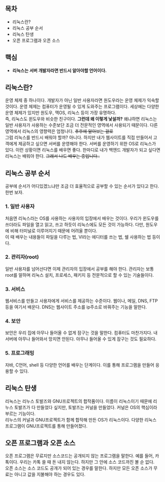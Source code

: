 ## 목차 
- 리눅스란?
- 리눅스 공부 순서
- 리눅스 탄생
- 오픈 프로그램과 오픈 소스

## 핵심
- **리눅스는 서버 개발자라면 반드시 알아야할 언어이다.**

## 리눅스란? 
운영 체제 중 하나이다. 개발자가 아닌 일반 사용자라면 원도우라는 운영 체제가 익숙할 것이다. 운영 체제는 컴퓨터가 운영될 수 있게 도와주는 프로그램이다. 세상에는 다양한 운영 체제가 있지만 원도우, 맥OS, 리눅스 등이 가장 유명하다.<br>
즉, 리눅스도 윈도우와 비슷한 친구이다. **그런데 왜 이렇게 낯설까?** 왜냐하면 리눅스는 일반 사용자가 사용하는 수준보단 조금 더 전문적인 영역에서 사용되기 때문이다. 다른 영역에서 리눅스의 영향력은 엄청나다. ~~추후에 알아보는 걸로~~<br>
그럼 리눅스를 반드시 배워야 할까? 아니다. 하지만 내가 웹사이트를 직접 만들어서 고객에게 제공하고 싶으면 서버를 운영해야 한다. 서버를 운영하기 위한 OS로 리눅스가 있다. 이런 상황이면 리눅스를 배우면 좋다. 한마디로 내가 백엔드 개발자가 되고 싶다면 리눅스는 배워야 한다. ~~그래서 나도 배우는 중입니다..~~<br>

## 리눅스 공부 순서
공부에 순서가 어디있겠느냐만 조금 더 효율적으로 공부할 수 있는 순서가 있다고 한다. 한번 보자.
### 1. 일반 사용자
처음엔 리눅스라는 OS를 사용하는 사용자의 입장에서 배우는 것이다. 우리가 윈도우를 쓰더라도 파일을 열고 읽고, 쓰고 하듯이 리눅스에도 모든 것이 가능하다. 다만, 원도우에 비해 터미널로 이루어지기 때문에 어려울 뿐이다.<br>
이 때 배우는 내용들이 파일을 다루는 법, VI라는 에디터를 쓰는 법, 쉘 사용하는 법 등이다. 
### 2. 관리자(root)
일반 사용자를 넘어선다면 이제 관리자의 입장에서 공부를 해야 한다. 관리자는 보통 root를 말하며 리눅스 설치, 프로세스, 패키지 등 전문적으로 할 수 있는 기술들이다.  

### 3. 서비스 
웹서비스를 만들고 사용자에게 서비스를 제공하는 수준이다. 웹이나, 메일, DNS, FTP 등을 여기서 배운다. DNS는 웹사이트 주소를 ip주소로 바꿔주는 기능을 말한다. 

### 4. 보안
보안은 우리 집에 아무나 들어올 수 없게 잠구는 것을 말한다. 컴퓨터도 마찬가지다. 내 서버에 아무나 들어와서 망치면 안된다. 아무나 들어올 수 있게 잠구는 것도 필요하다. 

### 5. 프로그래밍
자바, C언어, shell 등 다양한 언어를 배우는 단계이다. 이를 통해 프로그램을 만들어 응용할 수 있다. 

## 리눅스 탄생
리눅스는 리누스 토발즈와 GNU프로젝트의 합작품이다. 이름이 리눅스이기 때문에 리누스 토발즈가 다 만들었다 싶지만, 토발즈는 커널을 만들었다. 커널은 OS의 핵심이라 부르는 기능이다.<br>
리누스의 커널과 GNU프로젝트가 함께 합작해 만든 OS가 리눅스이다. 다양한 리눅스 프로그램이 GNU프로젝트를 통해 만들어졌다. 

## 오픈 프로그램과 오픈 소스
오픈 프로그램은 무료지만 소스코드는 공개되지 않는 프로그램을 말한다. 예를 들어, 카톡이다. 우리는 카톡 쓸 때 돈 내지 않는다. 하지만 그 안에 소스 코드까진 볼 순 없다.<br>
오픈 소스는 소스 코드도 공개가 되어 있는 경우를 말한다. 하지만 모든 오픈 소스가 무료는 아니고 값을 지불해야 하는 경우도 있다.  